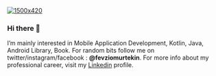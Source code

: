 
[![1500x420](https://media.giphy.com/media/iIqmM5tTjmpOB9mpbn/giphy.gif)](https://github.com/fevziomurtekin)

### Hi there 👋 

I’m mainly interested in Mobile Application Development, Kotlin, Java, Android Library, Book. For random bits follow me on twitter/instagram/facebook : **@fevziomurtekin**. For more info about my professional career, visit my [Linkedin](!https://www.linkedin.com/in/fevziomurtekin/) profile.
